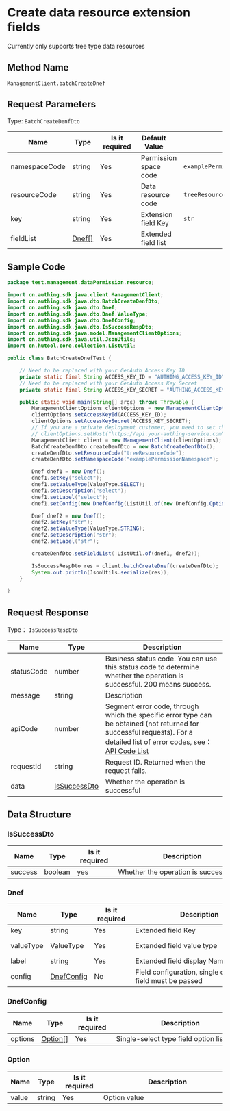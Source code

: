 # Create data resource extension fields

<LastUpdated />

Currently only supports tree type data resources

## Method Name

`ManagementClient.batchCreateDnef`

## Request Parameters

Type: `BatchCreateDenfDto`

| Name          | Type                       | <div style="width:80px">Is it required</div> | <div style="width:60px">Default Value</div> | <div style="width:300px">Description</div> | <div style="width:200px">Example Value</div> |
| ------------- | -------------------------- | -------------------------------------------- | ------------------------------------------- | ------------------------------------------ | -------------------------------------------- |
| namespaceCode | string                     | Yes                                          | Permission space code                       | `examplePermissionNamespace`               |
| resourceCode  | string                     | Yes                                          | Data resource code                          | `treeResourceCode`                         |
| key           | string                     | Yes                                          | Extension field Key                         | `str`                                      |
| fieldList     | <a href="#Dnef">Dnef[]</a> | Yes                                          | Extended field list                         |

## Sample Code

```java
package test.management.dataPermission.resource;

import cn.authing.sdk.java.client.ManagementClient;
import cn.authing.sdk.java.dto.BatchCreateDenfDto;
import cn.authing.sdk.java.dto.Dnef;
import cn.authing.sdk.java.dto.Dnef.ValueType;
import cn.authing.sdk.java.dto.DnefConfig;
import cn.authing.sdk.java.dto.IsSuccessRespDto;
import cn.authing.sdk.java.model.ManagementClientOptions;
import cn.authing.sdk.java.util.JsonUtils;
import cn.hutool.core.collection.ListUtil;

public class BatchCreateDnefTest {

    // Need to be replaced with your GenAuth Access Key ID
    private static final String ACCESS_KEY_ID = "AUTHING_ACCESS_KEY_ID";
    // Need to be replaced with your GenAuth Access Key Secret
    private static final String ACCESS_KEY_SECRET = "AUTHING_ACCESS_KEY_SECRET";

    public static void main(String[] args) throws Throwable {
        ManagementClientOptions clientOptions = new ManagementClientOptions();
        clientOptions.setAccessKeyId(ACCESS_KEY_ID);
        clientOptions.setAccessKeySecret(ACCESS_KEY_SECRET);
        // If you are a private deployment customer, you need to set the GenAuth service domain name
        // clientOptions.setHost("https://api.your-authing-service.com");
        ManagementClient client = new ManagementClient(clientOptions);
        BatchCreateDenfDto createDenfDto = new BatchCreateDenfDto();
        createDenfDto.setResourceCode("treeResourceCode");
        createDenfDto.setNamespaceCode("examplePermissionNamespace");

        Dnef dnef1 = new Dnef();
        dnef1.setKey("select");
        dnef1.setValueType(ValueType.SELECT);
        dnef1.setDescription("select");
        dnef1.setLabel("select");
        dnef1.setConfig(new DnefConfig(ListUtil.of(new DnefConfig.Option("str_value"))));

        Dnef dnef2 = new Dnef();
        dnef2.setKey("str");
        dnef2.setValueType(ValueType.STRING);
        dnef2.setDescription("str");
        dnef2.setLabel("str");

        createDenfDto.setFieldList( ListUtil.of(dnef1, dnef2));

        IsSuccessRespDto res = client.batchCreateDnef(createDenfDto);
        System.out.println(JsonUtils.serialize(res));
    }

}
```

## Request Response

Type： `IsSuccessRespDto`

| Name       | Type                                     | Description                                                                                                                                                                                                                                                                                                                                       |
| ---------- | ---------------------------------------- | ------------------------------------------------------------------------------------------------------------------------------------------------------------------------------------------------------------------------------------------------------------------------------------------------------------------------------------------------- |
| statusCode | number                                   | Business status code. You can use this status code to determine whether the operation is successful. 200 means success.                                                                                                                                                                                                                           |
| message    | string                                   | Description                                                                                                                                                                                                                                                                                                                                       |
| apiCode    | number                                   | Segment error code, through which the specific error type can be obtained (not returned for successful requests). For a detailed list of error codes, see：[API Code List](https://api-explorer.genauth.ai/?tag=group/%E5%BC%80%E5%8F%91%E5%87%86%E5%A4%87#tag/%E5%BC%80%E5%8F%91%E5%87%86%E5%A4%87/%E9%94%99%E8%AF%AF%E5%A4%84%E7%90%86/apiCode) |
| requestId  | string                                   | Request ID. Returned when the request fails.                                                                                                                                                                                                                                                                                                      |
| data       | <a href="#IsSuccessDto">IsSuccessDto</a> | Whether the operation is successful                                                                                                                                                                                                                                                                                                               |

## Data Structure

### <a id="IsSuccessDto"></a> IsSuccessDto

| Name    | Type    | <div style="width:80px">Is it required</div> | <div style="width:300px">Description</div> | <div style="width:200px">Example Value</div> |
| ------- | ------- | -------------------------------------------- | ------------------------------------------ | -------------------------------------------- |
| success | boolean | yes                                          | Whether the operation is successful        | `true`                                       |

### <a id="Dnef"></a> Dnef

| Name      | Type                                 | <div style="width:80px">Is it required</div> | <div style="width:300px">Description</div>                   | <div style="width:200px">Example Value</div> |
| --------- | ------------------------------------ | -------------------------------------------- | ------------------------------------------------------------ | -------------------------------------------- |
| key       | string                               | Yes                                          | Extended field Key                                           | `str`                                        |
| valueType | ValueType                            | Yes                                          | Extended field value type                                    | `STRING` (text), `SELECT` (single choice)    |
| label     | string                               | Yes                                          | Extended field display Name                                  | `str_label`                                  |
| config    | <a href="#DnefConfig">DnefConfig</a> | No                                           | Field configuration, single choice type field must be passed |                                              |

### <a id="DnefConfig"></a> DnefConfig

| Name    | Type                           | <div style="width:80px">Is it required</div> | <div style="width:300px">Description</div> | <div style="width:200px">Example Value</div> |
| ------- | ------------------------------ | -------------------------------------------- | ------------------------------------------ | -------------------------------------------- |
| options | <a href="#Option">Option[]</a> | Yes                                          | Single-select type field option list       |                                              |

### <a id="Option"></a> Option

| Name  | Type   | <div style="width:80px">Is it required</div> | <div style="width:300px">Description</div> | <div style="width:200px">Example Value</div> |
| ----- | ------ | -------------------------------------------- | ------------------------------------------ | -------------------------------------------- |
| value | string | Yes                                          | Option value                               | `option1`                                    |
